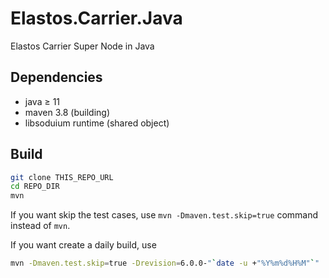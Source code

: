 # Elastos.Carrier.Java

Elastos Carrier Super Node in Java

## Dependencies

- java ≥ 11
- maven 3.8 (building)
- libsoduium runtime (shared object)


## Build

```bash
git clone THIS_REPO_URL
cd REPO_DIR
mvn
```

If you want skip the test cases, use `mvn -Dmaven.test.skip=true` command instead of `mvn`.

If you want create a daily build, use 

```bash
mvn -Dmaven.test.skip=true -Drevision=6.0.0-"`date -u +"%Y%m%d%H%M"`"
```
